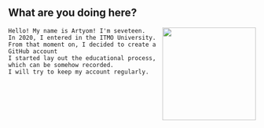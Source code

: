 <h2>What are you doing here?</h2>
<p><img src= "https://i.pinimg.com/originals/71/51/3a/71513ac815fbee5224723c02a1739bb0.gif" width = "190" align = "right"></p>

    Hello! My name is Artyom! I'm seveteen.
    In 2020, I entered in the ITMO University.
    From that moment on, I decided to create a GitHub account
    I started lay out the educational process, which can be somehow recorded.
    I will try to keep my account regularly.
